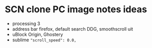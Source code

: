 # SCN clone PC image notes ideas

* processing 3
* address bar firefox, default search DDG, smoothscroll uit
* uBlock Origin, Ghostery
* sublime `"scroll_speed": 0.0,`
